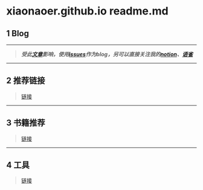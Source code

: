 # xiaonaoer.github.io readme.md

<a name="hwy2C"></a>
## 1 Blog

---

> **_受此_**[**_文章_**](https://github.com/rainzhaojy/blogs/issues/1)**_影响，使用_**[**_issues_**](https://github.com/xiaonaoer/xiaonaoer.github.io/issues)**_作为blog，另可以直接关注我的[notion](https://www.notion.so/Product-Wiki-e5536a6ff3e6462aa3e9733f0485c941)、[语雀](https://www.yuque.com/xiaonaoer)_**


---

<a name="fvcR9"></a>
## 2 推荐链接
> [链接](https://github.com/xiaonaoer/xiaonaoer.github.io/blob/master/referral_links.md)


---

<a name="YxIXb"></a>
## 3 书籍推荐
> [链接](https://github.com/xiaonaoer/xiaonaoer.github.io/blob/master/books.md)


---

<a name="9lCv2"></a>
## 4 工具
> [链接](https://github.com/xiaonaoer/xiaonaoer.github.io/blob/master/tools.md)



